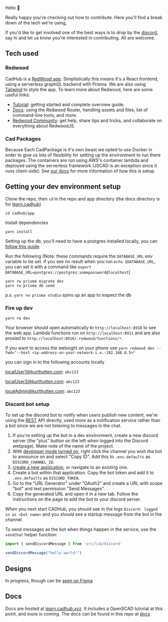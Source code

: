 Hello 👋


Really happy you're checking out how to contribute.
Here you'll find a break down of the tech we're using,

If you'd like to get involved one of the best ways is to drop by the [discord](https://discord.gg/SD7zFRNjGH), say hi and let us know you're interested in contributing. All are welcome.

## Tech used

### Redwood
CadHub is a [RedWood app](https://redwoodjs.com/). Simplistically this means it's a React frontend, using a serverless graphQL backend with Prisma.
We are also using [Tailwind](https://tailwindcss.com/) to style the app.
To learn more about Redwood, here are some useful links:
- [Tutorial](https://redwoodjs.com/tutorial/welcome-to-redwood): getting started and complete overview guide.
- [Docs](https://redwoodjs.com/docs/introduction): using the Redwood Router, handling assets and files, list of command-line tools, and more.
- [Redwood Community](https://community.redwoodjs.com): get help, share tips and tricks, and collaborate on everything about RedwoodJS.

### Cad Packages
Because Each CadPackage is it's own beast we opted to use Docker in order to give us lots of flexibility for setting up the environment to run there packages. The containers are run using AWS's container lambda and deployed using the serverless framework (JSCAD is an exception since it runs client-side). See [our docs](https://learn.cadhub.xyz/docs/general-cadhub/integrations) for more information of how this is setup.

## Getting your dev environment setup


Clone the repo, then `cd` in the repo and app directory (the docs directory is for [learn.cadhub](https://learn.cadhub.xyz/))
```
cd cadhub/app
```

Install dependencies
```terminal
yarn install
```

Setting up the db, you'll need to have a postgres installed locally, you can [follow this guide](https://redwoodjs.com/docs/local-postgres-setup).

Run the following (Note: these commands require the `DATABASE_URL` env variable to be set. if you see no result when you run `echo $DATABASE_URL`, you can set it with a command like `export DATABASE_URL=postgres://postgres:somepassword@localhost`)
``` terminal
yarn rw prisma migrate dev
yarn rw prisma db seed
```

p.s. `yarn rw prisma studio` spins up an app to inspect the db

### Fire up dev
```terminal
yarn rw dev
```

Your browser should open automatically to `http://localhost:8910` to see the web app. Lambda functions run on `http://localhost:8911` and are also proxied to `http://localhost:8910/.redwood/functions/*`.

If you want to access the websight on your phone use `yarn redwood dev --fwd="--host <ip-address-on-your-network-i.e.-192.168.0.5>"`

you can sign in to the following accounts locally

localUser1@kurthutten.com: `abc123`

localUser2@kurthutten.com: `abc123`

localAdmin@kurthutten.com: `abc123`

### Discord bot setup

To set up the discord bot to notify when users publish new content, we're using the [REST](https://discord.com/developers/docs/resources/channel#message-object) API directly, used more as a notification service rather than a bot since we are not listening to messages in the chat.

1. If you're setting up the bot in a dev environment, create a new discord server (the "plus" button on the left when logged into the Discord webpage). Make note of the name of the project.
2. With [developer mode turned on](https://www.howtogeek.com/714348/how-to-enable-or-disable-developer-mode-on-discord/), right click the channel you wish the bot to announce on and select "Copy ID". Add this to `.env.defaults` as `DISCORD_CHANNEL_ID`.
3. [create a new application](https://discord.com/developers/applications), or navigate to an existing one.
4. Create a bot within that application. Copy the bot token and add it to `.env.defaults` as `DISCORD_TOKEN`.
5. Go to the "URL Generator" under "OAuth2" and create a URL with scope "bot" and text permission "Send Messages".
6. Copy the generated URL and open it in a new tab. Follow the instructions on the page to add the bot to your discord server.

When you next start CADHub, you should see in the logs `Discord: logged in as <bot name>` and you should see a startup message from the bot in the channel.

To send messages as the bot when things happen in the service, use the `sendChat` helper function:

```typescript
import { sendDiscordMessage } from 'src/lib/discord'

sendDiscordMessage("hello world!")
```

## Designs

In progress, though can be [seen on Figma](https://www.figma.com/file/VUh53RdncjZ7NuFYj0RGB9/CadHub?node-id=0%3A1)

## Docs
Docs are hosted at [learn.cadhub.xyz](http://learn.cadhub.xyz/). It includes a OpenSCAD tutorial at this point, and more is coming. The docs can be found in this repo at [docs](https://github.com/Irev-Dev/cadhub/tree/main/docs)
